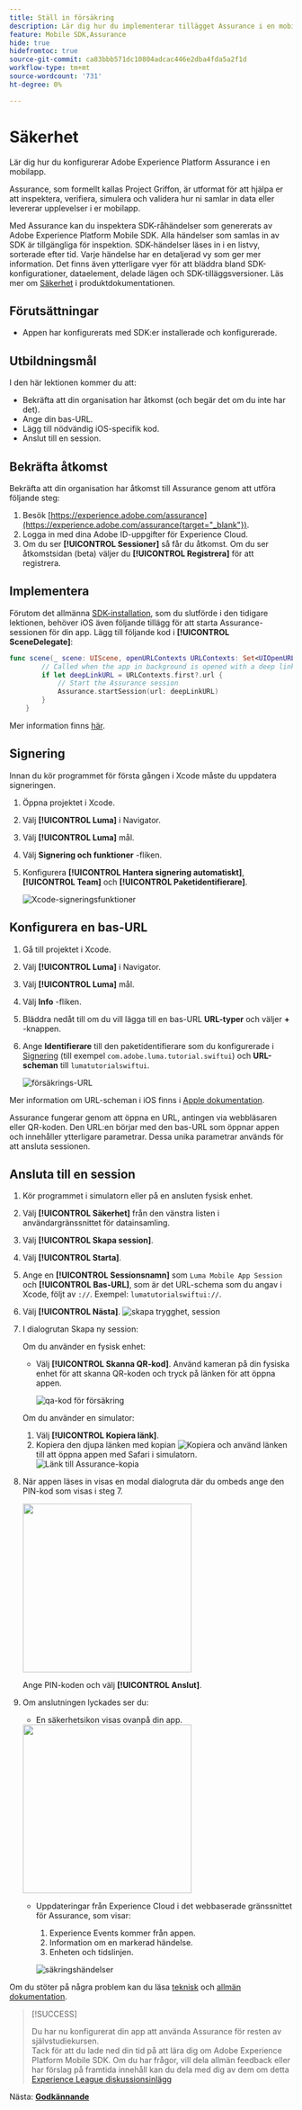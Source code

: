 ```yaml
---
title: Ställ in försäkring
description: Lär dig hur du implementerar tillägget Assurance i en mobilapp.
feature: Mobile SDK,Assurance
hide: true
hidefromtoc: true
source-git-commit: ca83bbb571dc10804adcac446e2dba4fda5a2f1d
workflow-type: tm+mt
source-wordcount: '731'
ht-degree: 0%

---
```


# Säkerhet

Lär dig hur du konfigurerar Adobe Experience Platform Assurance i en mobilapp.

Assurance, som formellt kallas Project Griffon, är utformat för att hjälpa er att inspektera, verifiera, simulera och validera hur ni samlar in data eller levererar upplevelser i er mobilapp.

Med Assurance kan du inspektera SDK-råhändelser som genererats av Adobe Experience Platform Mobile SDK. Alla händelser som samlas in av SDK är tillgängliga för inspektion. SDK-händelser läses in i en listvy, sorterade efter tid. Varje händelse har en detaljerad vy som ger mer information. Det finns även ytterligare vyer för att bläddra bland SDK-konfigurationer, dataelement, delade lägen och SDK-tilläggsversioner. Läs mer om [Säkerhet](https://experienceleague.adobe.com/docs/experience-platform/assurance/home.html) i produktdokumentationen.


## Förutsättningar

* Appen har konfigurerats med SDK:er installerade och konfigurerade.

## Utbildningsmål

I den här lektionen kommer du att:

* Bekräfta att din organisation har åtkomst (och begär det om du inte har det).
* Ange din bas-URL.
* Lägg till nödvändig iOS-specifik kod.
* Anslut till en session.

## Bekräfta åtkomst

Bekräfta att din organisation har åtkomst till Assurance genom att utföra följande steg:

1. Besök [https://experience.adobe.com/assurance](https://experience.adobe.com/assurance{target="_blank"}).
1. Logga in med dina Adobe ID-uppgifter för Experience Cloud.
1. Om du ser **[!UICONTROL Sessioner]** så får du åtkomst. Om du ser åtkomstsidan (beta) väljer du **[!UICONTROL Registrera]** för att registrera.

## Implementera

Förutom det allmänna [SDK-installation](install-sdks.md), som du slutförde i den tidigare lektionen, behöver iOS även följande tillägg för att starta Assurance-sessionen för din app. Lägg till följande kod i **[!UICONTROL SceneDelegate]**:

```swift {highlight="5"}
func scene(_ scene: UIScene, openURLContexts URLContexts: Set<UIOpenURLContext>) {
        // Called when the app in background is opened with a deep link.
        if let deepLinkURL = URLContexts.first?.url {
            // Start the Assurance session
            Assurance.startSession(url: deepLinkURL)
        }
    }
```

Mer information finns [här](https://developer.adobe.com/client-sdks/documentation/platform-assurance-sdk/api-reference/{target="_blank"}).

## Signering

Innan du kör programmet för första gången i Xcode måste du uppdatera signeringen.

1. Öppna projektet i Xcode.
1. Välj **[!UICONTROL Luma]** i Navigator.
1. Välj **[!UICONTROL Luma]** mål.
1. Välj **Signering och funktioner** -fliken.
1. Konfigurera **[!UICONTROL Hantera signering automatiskt]**, **[!UICONTROL Team]** och **[!UICONTROL Paketidentifierare]**.

   ![Xcode-signeringsfunktioner](assets/xcode-signing-capabilities.png)

## Konfigurera en bas-URL

1. Gå till projektet i Xcode.
1. Välj **[!UICONTROL Luma]** i Navigator.
1. Välj **[!UICONTROL Luma]** mål.
1. Välj **Info** -fliken.
1. Bläddra nedåt till om du vill lägga till en bas-URL **URL-typer** och väljer **+** -knappen.
1. Ange **Identifierare** till den paketidentifierare som du konfigurerade i [Signering](#signing) (till exempel `com.adobe.luma.tutorial.swiftui`) och **URL-scheman** till `lumatutorialswiftui`.

   ![försäkrings-URL](assets/assurance-url-type.png)

Mer information om URL-scheman i iOS finns i [Apple dokumentation](https://developer.apple.com/documentation/xcode/defining-a-custom-url-scheme-for-your-app{target="_blank"}).

Assurance fungerar genom att öppna en URL, antingen via webbläsaren eller QR-koden. Den URL:en börjar med den bas-URL som öppnar appen och innehåller ytterligare parametrar. Dessa unika parametrar används för att ansluta sessionen.


## Ansluta till en session

1. Kör programmet i simulatorn eller på en ansluten fysisk enhet.
1. Välj **[!UICONTROL Säkerhet]** från den vänstra listen i användargränssnittet för datainsamling.
1. Välj **[!UICONTROL Skapa session]**.
1. Välj **[!UICONTROL Starta]**.
1. Ange en **[!UICONTROL Sessionsnamn]** som `Luma Mobile App Session` och **[!UICONTROL Bas-URL]**, som är det URL-schema som du angav i Xcode, följt av `://`. Exempel: `lumatutorialswiftui://`.
1. Välj **[!UICONTROL Nästa]**.
   ![skapa trygghet, session](assets/assurance-create-session.png)
1. I dialogrutan Skapa ny session:

   Om du använder en fysisk enhet:

   * Välj **[!UICONTROL Skanna QR-kod]**. Använd kameran på din fysiska enhet för att skanna QR-koden och tryck på länken för att öppna appen.

     ![qa-kod för försäkring](assets/assurance-qr-code.png)

   Om du använder en simulator:

   1. Välj **[!UICONTROL Kopiera länk]**.
   1. Kopiera den djupa länken med kopian ![Kopiera](https://spectrum.adobe.com/static/icons/workflow_18/Smock_Copy_18_N.svg) och använd länken till att öppna appen med Safari i simulatorn.
      ![Länk till Assurance-kopia](assets/assurance-copy-link.png)

1. När appen läses in visas en modal dialogruta där du ombeds ange den PIN-kod som visas i steg 7.

   <img src="assets/assurance-enter-pin.png" width="300">

   Ange PIN-koden och välj **[!UICONTROL Anslut]**.


1. Om anslutningen lyckades ser du:
   * En säkerhetsikon visas ovanpå din app.

   <img src="assets/assurance-modal.png" width="300">

   * Uppdateringar från Experience Cloud i det webbaserade gränssnittet för Assurance, som visar:

      1. Experience Events kommer från appen.
      1. Information om en markerad händelse.
      1. Enheten och tidslinjen.

     ![säkringshändelser](assets/assurance-events.png)

Om du stöter på några problem kan du läsa [teknisk](https://developer.adobe.com/client-sdks/documentation/platform-assurance-sdk/{target="_blank"}) och [allmän dokumentation](https://experienceleague.adobe.com/docs/experience-platform/assurance/home.html{target="_blank"}).

>[!SUCCESS]
>
>Du har nu konfigurerat din app att använda Assurance för resten av självstudiekursen.<br/>Tack för att du lade ned din tid på att lära dig om Adobe Experience Platform Mobile SDK. Om du har frågor, vill dela allmän feedback eller har förslag på framtida innehåll kan du dela med dig av dem om detta [Experience League diskussionsinlägg](https://experienceleaguecommunities.adobe.com/t5/adobe-experience-platform-launch/tutorial-discussion-implement-adobe-experience-cloud-in-mobile/td-p/443796)


Nästa: **[Godkännande](consent.md)**
